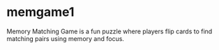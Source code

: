 # memgame1
Memory Matching Game is a fun puzzle where players flip cards to find matching pairs using memory and focus.
